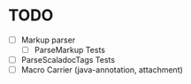 # TODO

- [ ] Markup parser
    - [ ] ParseMarkup Tests
- [ ] ParseScaladocTags Tests
- [ ] Macro Carrier (java-annotation, attachment)
